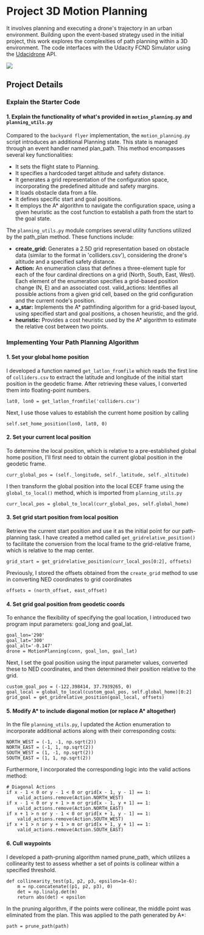 # Project 3D Motion Planning

It involves planning and executing a drone's trajectory in an urban environment. Building upon the event-based strategy used in the initial project, this work explores the complexities of path planning within a 3D environment. The code interfaces with the Udacity FCND Simulator using the [Udacidrone](https://udacity.github.io/udacidrone/) API.

![](https://github.com/1Px-Vision/UAV-Control-Physics-Informed-Machine-Learning/blob/main/Project_3D_Motion_Planning/drone_flying.gif)

## Project Details

### Explain the Starter Code
#### 1. Explain the functionality of what's provided in ````motion_planning.py```` and ````planning_utils.py````

Compared to the ````backyard flyer```` implementation, the ````motion_planning.py```` script introduces an additional Planning state. This state is managed through an event handler named plan_path. This method encompasses several key functionalities:

* It sets the flight state to Planning.
* It specifies a hardcoded target altitude and safety distance.
* It generates a grid representation of the configuration space, incorporating the predefined altitude and safety margins.
* It loads obstacle data from a file.
* It defines specific start and goal positions.
* It employs the A* algorithm to navigate the configuration space, using a given heuristic as the cost function to establish a path from the start to the goal state.

The ````planning_utils.py```` module comprises several utility functions utilized by the path_plan method. These functions include:

* **create_grid:** Generates a 2.5D grid representation based on obstacle data (similar to the format in 'colliders.csv'), considering the drone's altitude and a specified safety distance.
* **Action:** An enumeration class that defines a three-element tuple for each of the four cardinal directions on a grid (North, South, East, West). Each element of the enumeration specifies a grid-based position change (N, E) and an associated cost.
valid_actions: Identifies all possible actions from a given grid cell, based on the grid configuration and the current node's position.
* **a_star:** Implements the A* pathfinding algorithm for a grid-based layout, using specified start and goal positions, a chosen heuristic, and the grid.
* **heuristic:** Provides a cost heuristic used by the A* algorithm to estimate the relative cost between two points.

### Implementing Your Path Planning Algorithm
#### 1. Set your global home position

I developed a function named ````get_latlon_fromfile```` which reads the first line of ````colliders.csv```` to extract the latitude and longitude of the initial start position in the geodetic frame. After retrieving these values, I converted them into floating-point numbers.
````
lat0, lon0 = get_latlon_fromfile('colliders.csv')
````
Next, I use those values to establish the current home position by calling

````
self.set_home_position(lon0, lat0, 0)
````

#### 2. Set your current local position

To determine the local position, which is relative to a pre-established global home position, I'll first need to obtain the current global position in the geodetic frame.
````
curr_global_pos = (self._longitude, self._latitude, self._altitude)
````
I then transform the global position into the local ECEF frame using the ````global_to_local()```` method, which is imported from ````planning_utils.py````
````
curr_local_pos = global_to_local(curr_global_pos, self.global_home)
````

#### 3. Set grid start position from local position

Retrieve the current start position and use it as the initial point for our path-planning task. I have created a method called ````get_gridrelative_position()```` to facilitate the conversion from the local frame to the grid-relative frame, which is relative to the map center.
````
grid_start = get_gridrelative_position(curr_local_pos[0:2], offsets)
````

Previously, I stored the offsets obtained from the ````create_grid```` method to use in converting NED coordinates to grid coordinates
````
offsets = (north_offset, east_offset)
````

#### 4. Set grid goal position from geodetic coords
To enhance the flexibility of specifying the goal location, I introduced two program input parameters: goal_long and goal_lat.
````
goal_lon='290'
goal_lat='300'
goal_alt='-0.147'
drone = MotionPlanning(conn, goal_lon, goal_lat)
````

Next, I set the goal position using the input parameter values, converted these to NED coordinates, and then determined their position relative to the grid.
````
custom_goal_pos = (-122.398414, 37.7939265, 0)
goal_local = global_to_local(custom_goal_pos, self.global_home)[0:2]
grid_goal = get_gridrelative_position(goal_local, offsets)
````

#### 5. Modify A* to include diagonal motion (or replace A* altogether)

In the file ````planning_utils.py````, I updated the Action enumeration to incorporate additional actions along with their corresponding costs:
````
NORTH_WEST = (-1, -1, np.sqrt(2))
NORTH_EAST = (-1, 1, np.sqrt(2))
SOUTH_WEST = (1, -1, np.sqrt(2))
SOUTH_EAST = (1, 1, np.sqrt(2))
````
Furthermore, I incorporated the corresponding logic into the valid actions method:

````
# Diagonal Actions
if x - 1 < 0 or y - 1 < 0 or grid[x - 1, y - 1] == 1:
    valid_actions.remove(Action.NORTH_WEST)
if x - 1 < 0 or y + 1 > m or grid[x - 1, y + 1] == 1:
    valid_actions.remove(Action.NORTH_EAST)
if x + 1 > n or y - 1 < 0 or grid[x + 1, y - 1] == 1:
    valid_actions.remove(Action.SOUTH_WEST)  
if x + 1 > n or y + 1 > m or grid[x + 1, y + 1] == 1:
    valid_actions.remove(Action.SOUTH_EAST)
````

#### 6. Cull waypoints

I developed a path-pruning algorithm named prune_path, which utilizes a collinearity test to assess whether a set of points is collinear within a specified threshold.
````
def collinearity_test(p1, p2, p3, epsilon=1e-6):   
    m = np.concatenate((p1, p2, p3), 0)
    det = np.linalg.det(m)
    return abs(det) < epsilon
````
In the pruning algorithm, if the points were collinear, the middle point was eliminated from the plan. This was applied to the path generated by A*:
````
path = prune_path(path)
````




